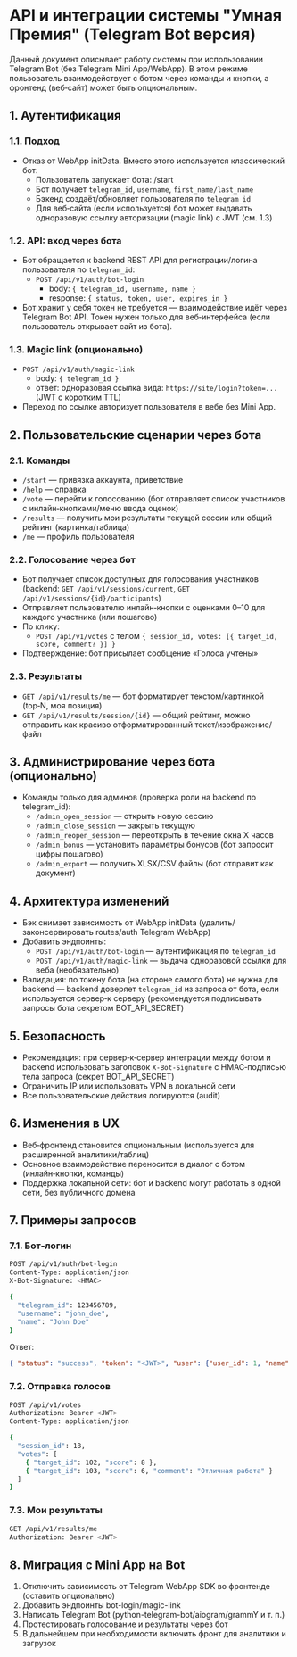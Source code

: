 # API и интеграции системы "Умная Премия" (Telegram Bot версия)

Данный документ описывает работу системы при использовании Telegram Bot (без Telegram Mini App/WebApp). В этом режиме пользователь взаимодействует с ботом через команды и кнопки, а фронтенд (веб‑сайт) может быть опциональным.

## 1. Аутентификация

### 1.1. Подход
- Отказ от WebApp initData. Вместо этого используется классический бот:
  - Пользователь запускает бота: /start
  - Бот получает `telegram_id`, `username`, `first_name/last_name`
  - Бэкенд создаёт/обновляет пользователя по `telegram_id`
  - Для веб‑сайта (если используется) бот может выдавать одноразовую ссылку авторизации (magic link) с JWT (см. 1.3)

### 1.2. API: вход через бота
- Бот обращается к backend REST API для регистрации/логина пользователя по `telegram_id`:
  - `POST /api/v1/auth/bot-login`
    - body: `{ telegram_id, username, name }`
    - response: `{ status, token, user, expires_in }`
- Бот хранит у себя токен не требуется — взаимодействие идёт через Telegram Bot API. Токен нужен только для веб‑интерфейса (если пользователь открывает сайт из бота).

### 1.3. Magic link (опционально)
- `POST /api/v1/auth/magic-link`
  - body: `{ telegram_id }`
  - ответ: одноразовая ссылка вида: `https://site/login?token=...` (JWT c коротким TTL)
- Переход по ссылке авторизует пользователя в вебе без Mini App.

## 2. Пользовательские сценарии через бота

### 2.1. Команды
- `/start` — привязка аккаунта, приветствие
- `/help` — справка
- `/vote` — перейти к голосованию (бот отправляет список участников с инлайн‑кнопками/меню ввода оценок)
- `/results` — получить мои результаты текущей сессии или общий рейтинг (картинка/таблица)
- `/me` — профиль пользователя

### 2.2. Голосование через бот
- Бот получает список доступных для голосования участников (backend: `GET /api/v1/sessions/current`, `GET /api/v1/sessions/{id}/participants`)
- Отправляет пользователю инлайн‑кнопки с оценками 0–10 для каждого участника (или пошагово)
- По клику:
  - `POST /api/v1/votes` с телом `{ session_id, votes: [{ target_id, score, comment? }] }`
- Подтверждение: бот присылает сообщение «Голоса учтены»

### 2.3. Результаты
- `GET /api/v1/results/me` — бот форматирует текстом/картинкой (top‑N, моя позиция)
- `GET /api/v1/results/session/{id}` — общий рейтинг, можно отправить как красиво отформатированный текст/изображение/файл

## 3. Администрирование через бота (опционально)
- Команды только для админов (проверка роли на backend по telegram_id):
  - `/admin_open_session` — открыть новую сессию
  - `/admin_close_session` — закрыть текущую
  - `/admin_reopen_session` — переоткрыть в течение окна X часов
  - `/admin_bonus` — установить параметры бонусов (бот запросит цифры пошагово)
  - `/admin_export` — получить XLSX/CSV файлы (бот отправит как документ)

## 4. Архитектура изменений

- Бэк снимает зависимость от WebApp initData (удалить/законсервировать routes/auth Telegram WebApp)
- Добавить эндпоинты:
  - `POST /api/v1/auth/bot-login` — аутентификация по `telegram_id`
  - `POST /api/v1/auth/magic-link` — выдача одноразовой ссылки для веба (необязательно)
- Валидация: по токену бота (на стороне самого бота) не нужна для backend — backend доверяет `telegram_id` из запроса от бота, если используется сервер‑к серверу (рекомендуется подписывать запросы бота секретом BOT_API_SECRET)

## 5. Безопасность

- Рекомендация: при сервер‑к‑сервер интеграции между ботом и backend использовать заголовок `X-Bot-Signature` с HMAC‑подписью тела запроса (секрет BOT_API_SECRET)
- Ограничить IP или использовать VPN в локальной сети
- Все пользовательские действия логируются (audit)

## 6. Изменения в UX

- Веб‑фронтенд становится опциональным (используется для расширенной аналитики/таблиц)
- Основное взаимодействие переносится в диалог с ботом (инлайн‑кнопки, команды)
- Поддержка локальной сети: бот и backend могут работать в одной сети, без публичного домена

## 7. Примеры запросов

### 7.1. Бот‑логин
```bash
POST /api/v1/auth/bot-login
Content-Type: application/json
X-Bot-Signature: <HMAC>

{
  "telegram_id": 123456789,
  "username": "john_doe",
  "name": "John Doe"
}
```
Ответ:
```json
{ "status": "success", "token": "<JWT>", "user": {"user_id": 1, "name": "John Doe", "role": "user"}, "expires_in": 3600 }
```

### 7.2. Отправка голосов
```bash
POST /api/v1/votes
Authorization: Bearer <JWT>
Content-Type: application/json

{
  "session_id": 18,
  "votes": [
    { "target_id": 102, "score": 8 },
    { "target_id": 103, "score": 6, "comment": "Отличная работа" }
  ]
}
```

### 7.3. Мои результаты
```bash
GET /api/v1/results/me
Authorization: Bearer <JWT>
```

## 8. Миграция с Mini App на Bot

1) Отключить зависимость от Telegram WebApp SDK во фронтенде (оставить опционально)
2) Добавить эндпоинты bot-login/magic-link
3) Написать Telegram Bot (python-telegram-bot/aiogram/grammY и т. п.)
4) Протестировать голосование и результаты через бот
5) В дальнейшем при необходимости включить фронт для аналитики и загрузок
